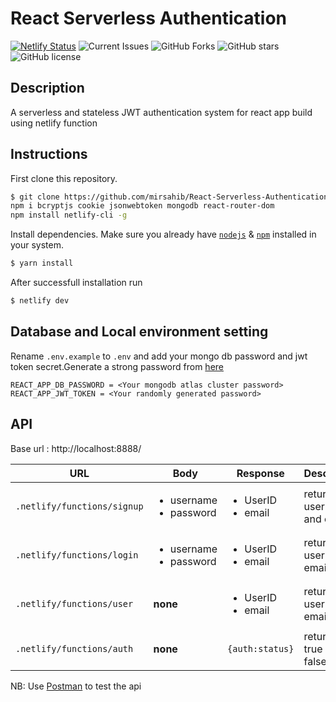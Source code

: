 # React Serverless Authentication

[![Netlify Status](https://api.netlify.com/api/v1/badges/948d5dfa-3acf-4340-b96e-30f3f8e243b6/deploy-status)](https://app.netlify.com/sites/react-serverless-authentication-103/deploys)
![Current Issues](https://img.shields.io/github/issues/mirsahib/React-Serverless-Authentication)
![GitHub Forks](https://img.shields.io/github/forks/mirsahib/React-Serverless-Authentication)
![GitHub stars](https://img.shields.io/github/stars/mirsahib/React-Serverless-Authentication)
![GitHub license](https://img.shields.io/github/license/mirsahib/React-Serverless-Authentication)

## Description

A serverless and stateless JWT authentication system for react app build using netlify function

## Instructions

First clone this repository.

```bash
$ git clone https://github.com/mirsahib/React-Serverless-Authentication.git
npm i bcryptjs cookie jsonwebtoken mongodb react-router-dom
npm install netlify-cli -g
```

Install dependencies. Make sure you already have [`nodejs`](https://nodejs.org/en/) & [`npm`](https://www.npmjs.com/) installed in your system.

```bash
$ yarn install
```

After successfull installation run

```bash
$ netlify dev
```

## Database and Local environment setting

Rename `.env.example` to `.env` and add your mongo db password and jwt token secret.Generate a strong password from [here](https://passwordsgenerator.net/)

```
REACT_APP_DB_PASSWORD = <Your mongodb atlas cluster password>
REACT_APP_JWT_TOKEN = <Your randomly generated password>
```

## API

Base url : http://localhost:8888/

| URL                         | Body                                        | Response                               | Description                |
| --------------------------- | ------------------------------------------- | -------------------------------------- | -------------------------- |
| `.netlify/functions/signup` | <ul><li>username</li><li>password</li></ul> | <ul><li>UserID</li><li>email</li></ul> | return userid id and email |
| `.netlify/functions/login`  | <ul><li>username</li><li>password</li></ul> | <ul><li>UserID</li><li>email</li></ul> | return userid and email    |
| `.netlify/functions/user`   | **none**                                    | <ul><li>UserID</li><li>email</li></ul> | return userid and email    |
| `.netlify/functions/auth`   | **none**                                    | `{auth:status}`                        | return auth true or false  |

NB: Use [Postman](https://www.postman.com/) to test the api
